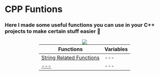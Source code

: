 # CPP Funtions

### Here I made some useful functions you can use in your C++ projects to make certain stuff easier 🚀

<div style="position: absolute;text-align: center;left: 50%;transform: translate(-50%, 0);">

|**Functions**|**Variables**|
|---|---|
|<a href="https://github.com/DeanCash/CPP-Funtions/tree/main/Functions">String Related Functions</a>|<a>---</a>|
|<a href="">---</a>|<a>---</a>|

</div>

<a href=""></a>



<div align="center">
 <a href="https://github.com/DeanCash" target="_blank">
  <img src="https://img.shields.io/github/followers/DeanCash?color=1C97C7&label=DeanCash&style=social"/>
 </a>   
</div>
